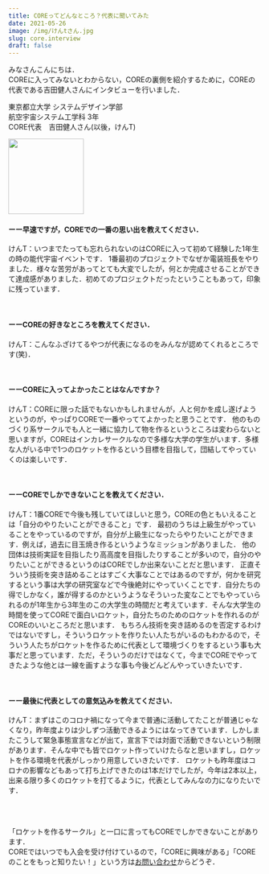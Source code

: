 ```yaml
---
title: COREってどんなところ？代表に聞いてみた
date: 2021-05-26
image: /img/けんtさん.jpg
slug: core.interview
draft: false
---
```

<!--StartFragment-->

みなさんこんにちは．\
COREに入ってみないとわからない，COREの裏側を紹介するために，COREの代表である吉田健人さんにインタビューを行いました．

東京都立大学 システムデザイン学部\
航空宇宙システム工学科 3年\
CORE代表　吉田健人さん(以後，けんT)

<img src = "/img/けんtさん.jpg" width = "150">

<br>

#### ーー早速ですが，COREでの一番の思い出を教えてください．

けんT：いつまでたっても忘れられないのはCOREに入って初めて経験した1年生の時の能代宇宙イベントです．
1番最初のプロジェクトでなぜか電装班長をやりました．様々な苦労があってとても大変でしたが，何とか完成させることができて達成感がありました．初めてのプロジェクトだったということもあって，印象に残っています．

<br>

#### ーーCOREの好きなところを教えてください．

けんT：こんなふざけてるやつが代表になるのをみんなが認めてくれるところです(笑)．

<br>

#### ーーCOREに入ってよかったことはなんですか？

けんT：COREに限った話でもないかもしれませんが，人と何かを成し遂げようというのが，やっぱりCOREで一番やっててよかったと思うことです．
他のものづくり系サークルでも人と一緒に協力して物を作るというところは変わらないと思いますが，COREはインカレサークルなので多様な大学の学生がいます．多様な人がいる中で1つのロケットを作るという目標を目指して，団結してやっていくのは楽しいです．

<br>

#### ーーCOREでしかできないことを教えてください．

けんT：1番COREで今後も残していてほしいと思う，COREの色ともいえることは「自分のやりたいことができること」です．
最初のうちは上級生がやっていることをやっているのですが，自分が上級生になったらやりたいことができます．例えば，過去に目玉焼き作るというようなミッションがありました．
他の団体は技術実証を目指したり高高度を目指したりすることが多いので，自分のやりたいことができるというのはCOREでしか出来ないことだと思います．
正直そういう技術を突き詰めることはすごく大事なことではあるのですが，何かを研究するという事は大学の研究室などで今後絶対にやっていくことです．自分たちの得でしかなく，誰が得するのかというようなそういった変なことでもやっていられるのが1年生から3年生のこの大学生の時間だと考えています．そんな大学生の時間を使ってCOREで面白いロケット，自分たちのためのロケットを作れるのがCOREのいいところだと思います．
もちろん技術を突き詰めるのを否定するわけではないですし，そういうロケットを作りたい人たちがいるのもわかるので，そういう人たちがロケットを作るために代表として環境づくりをするという事も大事だと思っています．ただ，そういうのだけではなくて，今までCOREでやってきたような他とは一線を画すような事も今後どんどんやっていきたいです．

<br>

#### ーー最後に代表としての意気込みを教えてください．

けんT：まずはこのコロナ禍になって今まで普通に活動してたことが普通じゃなくなり，昨年度よりは少しずつ活動できるようにはなってきています．しかしまたこうして緊急事態宣言などが出て，宣言下では対面で活動できないという制限があります．そんな中でも皆でロケット作っていけたらなと思いますし，ロケットを作る環境を代表がしっかり用意していきたいです．
ロケットも昨年度はコロナの影響などもあって打ち上げできたのは1本だけでしたが，今年は2本以上，出来る限り多くのロケットを打てるように，代表としてみんなの力になりたいです．

<br>

<br>

「ロケットを作るサークル」と一口に言ってもCOREでしかできないことがあります．\
COREではいつでも入会を受け付けているので，「COREに興味がある」「COREのことをもっと知りたい！」という方は[お問い合わせ](https://core-rocket-official.netlify.app/contact/)からどうぞ．

<!--EndFragment-->
